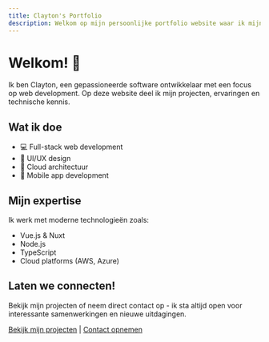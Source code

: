 ```yaml
---
title: Clayton's Portfolio
description: Welkom op mijn persoonlijke portfolio website waar ik mijn projecten en ervaring deel
---
```


# Welkom! 👋

Ik ben Clayton, een gepassioneerde software ontwikkelaar met een focus op web development. Op deze website deel ik mijn projecten, ervaringen en technische kennis.

## Wat ik doe

- 💻 Full-stack web development
- 🎨 UI/UX design
- 🚀 Cloud architectuur
- 📱 Mobile app development

## Mijn expertise

Ik werk met moderne technologieën zoals:

- Vue.js & Nuxt
- Node.js
- TypeScript
- Cloud platforms (AWS, Azure)

## Laten we connecten!

Bekijk mijn projecten of neem direct contact op - ik sta altijd open voor interessante samenwerkingen en nieuwe uitdagingen.

[Bekijk mijn projecten](/projecten) | [Contact opnemen](/contact)
